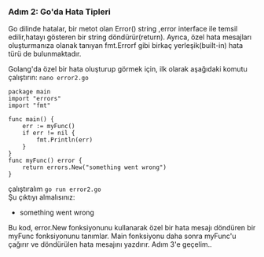 
### Adım 2: Go'da Hata Tipleri

Go dilinde hatalar, bir metot olan Error() string ,error interface ile temsil edilir,hatayı gösteren bir string döndürür(return). Ayrıca, özel hata mesajları oluşturmanıza olanak tanıyan fmt.Errorf gibi birkaç yerleşik(built-in) hata türü de bulunmaktadır.

Golang'da özel bir hata oluşturup görmek için, ilk olarak aşağıdaki komutu çalıştırın:
```nano error2.go```

```
package main
import "errors"
import "fmt"

func main() {
	err := myFunc()
	if err != nil {
    	fmt.Println(err)
	}
}
func myFunc() error {
    return errors.New("something went wrong")
}
```
çalıştıralım ```go run error2.go``` \
Şu çıktıyı almalısınız:

- something went wrong

Bu kod, error.New fonksiyonunu kullanarak özel bir hata mesajı döndüren bir myFunc fonksiyonunu tanımlar. Main fonksiyonu daha sonra myFunc'u çağırır ve döndürülen hata mesajını yazdırır. Adım 3'e geçelim..
